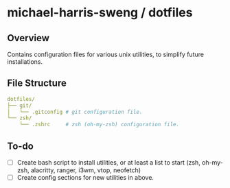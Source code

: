 # michael-harris-sweng / dotfiles

## Overview
Contains configuration files for various unix utilities, to simplify future installations.

## File Structure
```YAML
dotfiles/
├── git/
│   └── .gitconfig # git configuration file.
└── zsh/
    └── .zshrc     # zsh (oh-my-zsh) configuration file.
```

## To-do

- [ ] Create bash script to install utilities, or at least a list to start (zsh, oh-my-zsh, alacritty, ranger, i3wm, vtop, neofetch)
- [ ] Create config sections for new utilities in above.
